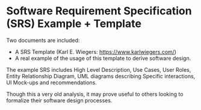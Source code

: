 # Software Requirement Specification (SRS) Example + Template

Two documents are included: 
- A SRS Template (Karl E. Wiegers: https://www.karlwiegers.com/)
- A real example of the usage of this template to derive software design.

The example SRS includes High Level Description, Use Cases, User Roles, Entity Relationship Diagram, UML diagrams describing Specific interactions, UI Mock-ups and recommendations. 

Though this a very old analysis, it may prove useful to others looking to formalize their software design processes. 
